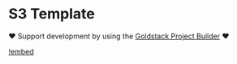 # S3 Template

❤️ Support development by using the [Goldstack Project Builder](https://goldstack.party) ❤️

[!embed](../../../docs/docs/templates/s3/index.md)
